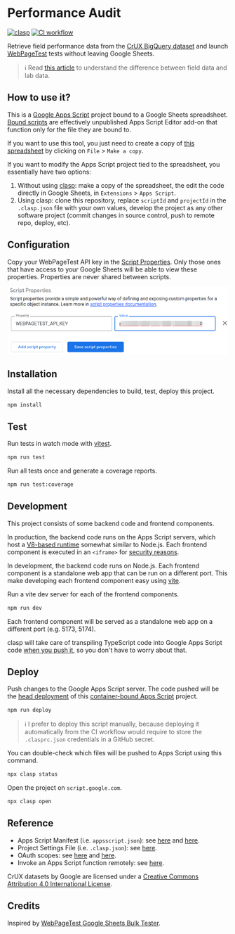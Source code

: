 # Performance Audit

[![clasp](https://img.shields.io/badge/built%20with-clasp-4285f4.svg)](https://github.com/google/clasp)
[![CI workflow](https://github.com/jackdbd/performance-audit/actions/workflows/ci.yaml/badge.svg)](https://github.com/jackdbd/performance-audit/actions/workflows/ci.yaml)

Retrieve field performance data from the [CrUX BigQuery dataset](https://developer.chrome.com/docs/crux/bigquery/) and launch [WebPageTest](https://docs.webpagetest.org/api/reference/) tests without leaving Google Sheets.

> :information_source: Read [this article](https://web.dev/lab-and-field-data-differences/) to understand the difference between field data and lab data.

## How to use it?

This is a [Google Apps Script](https://developers.google.com/apps-script) project bound to a Google Sheets spreadsheet. [Bound scripts](https://developers.google.com/apps-script/guides/bound) are effectively unpublished Apps Script Editor add-on that function only for the file they are bound to.

If you want to use this tool, you just need to create a copy of [this spreadsheet](https://docs.google.com/spreadsheets/d/12Z3HBsRuuJp8yXTa9uaK2CzY6so_uIOrRGa8kaq8ZPk/) by clicking on `File` > `Make a copy`.

If you want to modify the Apps Script project tied to the spreadsheet, you essentially have two options:

1. Without using [clasp](https://github.com/google/clasp): make a copy of the spreadsheet, the edit the code directly in Google Sheets, in `Extensions` > `Apps Script`.
2. Using clasp: clone this repository, replace `scriptId` and `projectId` in the `.clasp.json` file with your own values, develop the project as any other software project (commit changes in source control, push to remote repo, deploy, etc).

## Configuration

Copy your WebPageTest API key in the [Script Properties](https://developers.google.com/apps-script/guides/properties). Only those ones that have access to your Google Sheets will be able to view these properties. Properties are never shared between scripts.

![Key-Value pairs in Script Properties](./assets/images/script-properties.png)

## Installation

Install all the necessary dependencies to build, test, deploy this project.

```sh
npm install
```

## Test

Run tests in watch mode with [vitest](https://vitest.dev/).

```sh
npm run test
```

Run all tests once and generate a coverage reports.

```sh
npm run test:coverage
```

## Development

This project consists of some backend code and frontend components.

In production, the backend code runs on the Apps Script servers, which host a [V8-based runtime](https://developers.google.com/apps-script/guides/v8-runtime) somewhat similar to Node.js. Each frontend component is executed in an `<iframe>` for [security reasons](https://developers.google.com/apps-script/guides/html/restrictions).

In development, the backend code runs on Node.js. Each frontend component is a standalone web app that can be run on a different port. This make developing each frontend component easy using [vite](https://vitejs.dev/guide/).

Run a vite dev server for each of the frontend components.

```sh
npm run dev
```

Each frontend component will be served as a standalone web app on a different port (e.g. 5173, 5174).

clasp will take care of transpiling TypeScript code into Google Apps Script code [when you push it](https://developers.google.com/apps-script/guides/typescript), so you don't have to worry about that.

## Deploy

Push changes to the Google Apps Script server. The code pushed will be the [head deployment](https://developers.google.com/apps-script/concepts/deployments#head_deployments) of this [container-bound Apps Script](https://developers.google.com/apps-script/guides/bound) project.

```sh
npm run deploy
```

> :information_source: I prefer to deploy this script manually, because deploying it automatically from the CI workflow would require to store the `.clasprc.json` credentials in a GitHub secret.

You can double-check which files will be pushed to Apps Script using this command.

```sh
npx clasp status
```

Open the project on `script.google.com`.

```sh
npx clasp open
```

## Reference

- Apps Script Manifest (i.e. `appsscript.json`): see [here](https://developers.google.com/apps-script/concepts/manifests) and [here](https://developers.google.com/apps-script/manifest).
- Project Settings File (i.e. `.clasp.json`): see [here](https://github.com/google/clasp#project-settings-file-claspjson).
- OAuth scopes: see [here](https://developers.google.com/apps-script/add-ons/concepts/workspace-scopes) and [here](https://developers.google.com/apps-script/add-ons/concepts/editor-scopes).
- Invoke an Apps Script function remotely: see [here](https://github.com/google/clasp/blob/master/docs/run.md).

CrUX datasets by Google are licensed under a [Creative Commons Attribution 4.0 International License](https://creativecommons.org/licenses/by/4.0/).

## Credits

Inspired by [WebPageTest Google Sheets Bulk Tester](https://github.com/WebPageTest/WebPageTest-Bulk-Tester).